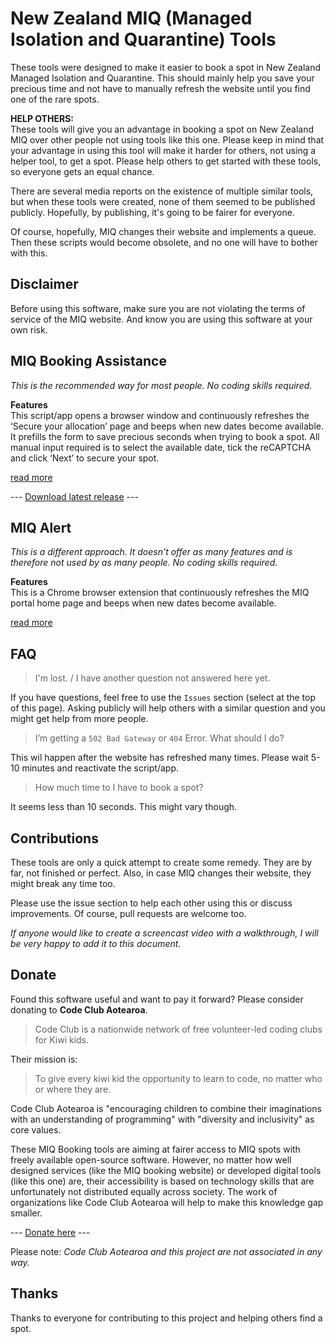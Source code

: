 # New Zealand MIQ (Managed Isolation and Quarantine) Tools

These tools were designed to make it easier to book a spot in New Zealand Managed Isolation and Quarantine. This should mainly help you save your precious time and not have to manually refresh the website until you find one of the rare spots.

**HELP OTHERS:**  
These tools will give you an advantage in booking a spot on New Zealand MIQ over other people not using tools like this one. Please keep in mind that your advantage in using this tool will make it harder for others, not using a helper tool, to get a spot. Please help others to get started with these tools, so everyone gets an equal chance. 

There are several media reports on the existence of multiple similar tools, but when these tools were created, none of them seemed to be published publicly. Hopefully, by publishing, it's going to be fairer for everyone. 

Of course, hopefully, MIQ changes their website and implements a queue. Then these scripts would become obsolete, and no one will have to bother with this.

## Disclaimer

Before using this software, make sure you are not violating the terms of service of the MIQ website. And know you are using this software at your own risk. 

## MIQ Booking Assistance

*This is the recommended way for most people. No coding skills required.*

**Features**  
This script/app opens a browser window and continuously refreshes the ‘Secure your allocation’ page and beeps when new dates become available. It prefills the form to save precious seconds when trying to book a spot. All manual input required is to select the available date, tick the reCAPTCHA and click ‘Next’ to secure your spot.

[read more](https://github.com/jvolker/miq-nz-booking-tools/blob/master/MIQ-Booking-Assistance/README.md)

--- [Download latest release](https://github.com/jvolker/miq-nz-booking-tools/releases/latest) ---

## MIQ Alert

*This is a different approach. It doesn't offer as many features and is therefore not used by as many people. No coding skills required.*

**Features**  
This is a Chrome browser extension that continuously refreshes the MIQ portal home page and beeps when new dates become available.


[read more](https://github.com/jvolker/miq-nz-booking-tools/blob/master/MIQ-Alert/README.md)
## FAQ

> I'm lost. / I have another question not answered here yet.

If you have questions, feel free to use the `Issues` section (select at the top of this page). Asking publicly will help others with a similar question and you might get help from more people.

> I’m getting a `502 Bad Gateway` or `404` Error. What should I do? 

This wil happen after the website has refreshed many times. Please wait 5-10 minutes and reactivate the script/app.

> How much time to I have to book a spot?

It seems less than 10 seconds. This might vary though.

## Contributions

These tools are only a quick attempt to create some remedy. They are by far, not finished or perfect. Also, in case MIQ changes their website, they might break any time too.

Please use the issue section to help each other using this or discuss improvements. Of course, pull requests are welcome too.

_If anyone would like to create a screencast video with a walkthrough, I will be very happy to add it to this document._

## Donate

Found this software useful and want to pay it forward? Please consider donating to **Code Club Aotearoa**. 

> Code Club is a nationwide network of free volunteer-led coding clubs for Kiwi kids.

Their mission is: 

> To give every kiwi kid the opportunity to learn to code, no matter who or where they are.

Code Club Aotearoa is "encouraging children to combine their imaginations with an understanding of programming" with "diversity and inclusivity" as core values. 

These MIQ Booking tools are aiming at fairer access to MIQ spots with freely available open-source software. However, no matter how well designed services (like the MIQ booking website) or developed digital tools (like this one) are, their accessibility is based on technology skills that are unfortunately not distributed equally across society. The work of organizations like Code Club Aotearoa will help to make this knowledge gap smaller.

--- [Donate here](https://codeclub.nz/page/support-us) ---

Please note: _Code Club Aotearoa and this project are not associated in any way._

## Thanks

Thanks to everyone for contributing to this project and helping others find a spot.